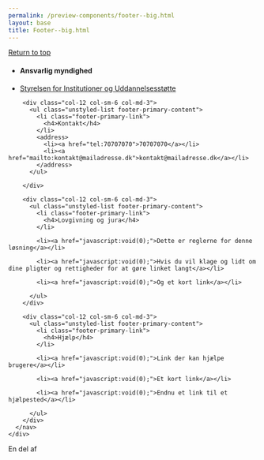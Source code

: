 ```yaml
--- 
permalink: /preview-components/footer--big.html
layout: base 
title: Footer--big.html
---
```






  
<footer class="footer" role="contentinfo">
  <div class="container footer-return-to-top">
    <a href="#">Return to top</a>
  </div>
  <div class="footer-primary-section">
    <div class="container">
      <nav class="footer-nav row">
        <div class="col-12 col-sm-6 col-md-3">
          <ul class="unstyled-list footer-primary-content">
            <li class="footer-primary-link">
              <h4>Ansvarlig myndighed</h4>
            </li>
            <li><a href="javascript:void(0);">Styrelsen for Institutioner og Uddannelsesstøtte</a></li>
          </ul>
        </div>

        <div class="col-12 col-sm-6 col-md-3">
          <ul class="unstyled-list footer-primary-content">
            <li class="footer-primary-link">
              <h4>Kontakt</h4>
            </li>
            <address>
              <li><a href="tel:70707070">70707070</a></li>
              <li><a href="mailto:kontakt@mailadresse.dk">kontakt@mailadresse.dk</a></li>
            </address>
          </ul>
          
        </div>

        <div class="col-12 col-sm-6 col-md-3">
          <ul class="unstyled-list footer-primary-content">
            <li class="footer-primary-link">
              <h4>Lovgivning og jura</h4> 
            </li>
            
            <li><a href="javascript:void(0);">Dette er reglerne for denne løsning</a></li>
            
            <li><a href="javascript:void(0);">Hvis du vil klage og lidt om dine pligter og rettigheder for at gøre linket langt</a></li>
            
            <li><a href="javascript:void(0);">Og et kort link</a></li>
            
          </ul>
        </div>

        <div class="col-12 col-sm-6 col-md-3">
          <ul class="unstyled-list footer-primary-content">
            <li class="footer-primary-link">
              <h4>Hjælp</h4> 
            </li>
            
            <li><a href="javascript:void(0);">Link der kan hjælpe brugere</a></li>
            
            <li><a href="javascript:void(0);">Et kort link</a></li>
            
            <li><a href="javascript:void(0);">Endnu et link til et hjælpested</a></li>
            
          </ul>
        </div>
      </nav>
    </div>
  </div>

  <div class="footer-secondary_section">
    <div class="container">
      <div class="footer-logo row">
        <div class="footer-logo-img col-12">En del af</div>
      </div>
    </div>
  </div>
</footer>



